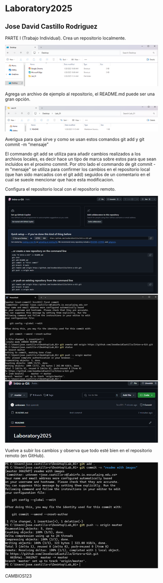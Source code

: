 # Laboratory2025
## Jose David Castillo Rodriguez

PARTE I (Trabajo Individual).
Crea un repositorio localmente.

![Logo](Assets//creacion_local.png)

Agrega un archivo de ejemplo al repositorio, el README.md puede ser una gran opción.

![Logo](Assets/creacion_readme.png)

Averigua para qué sirve y como se usan estos comandos git add y git commit -m “mensaje”

El commando git add se utiliza para añadir cambios realizados a los archivos locales, es decir hace un tipo de marca sobre estos para que sean incluidos en el proximo commit. Por otro lado el commando de git commit -m "mensaje" se utiliza para confirmer los cambios en el repositorio local (que han sido marcados con el git add) seguidos de un comentario en el cual se sueole mencionar que hace esta modificacion.

Configura el repositorio local con el repositorio remoto.

![Logo](Assets/creacion_remote.png)
![Logo](Assets/configuracion_1.png)
![Logo](Assets/configuracion_2.png)

Vuelve a subir los cambios y observa que todo esté bien en el repositorio remoto (en GitHub).

![Logo](Assets/update.png)

CAMBIOS123